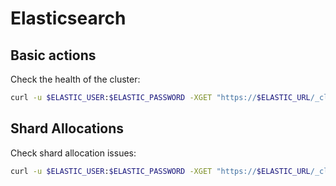 # Elasticsearch

## Basic actions

Check the health of the cluster:

```bash
curl -u $ELASTIC_USER:$ELASTIC_PASSWORD -XGET "https://$ELASTIC_URL/_cluster/health" | jq
```

## Shard Allocations

Check shard allocation issues:

```bash
curl -u $ELASTIC_USER:$ELASTIC_PASSWORD -XGET "https://$ELASTIC_URL/_cluster/allocation/explain?pretty" | jq
```

